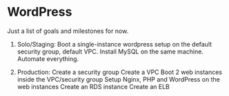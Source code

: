 # WordPress

Just a list of goals and milestones for now.

1. Solo/Staging: Boot a single-instance wordpress setup on the default security group, default VPC. Install MySQL on the same machine. Automate everything.

2. Production:
Create a security group
Create a VPC
Boot 2 web instances inside the VPC/security group
Setup Nginx, PHP and WordPress on the web instances
Create an RDS instance
Create an ELB




